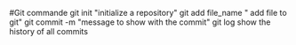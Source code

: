 #Git commande
git init  "initialize a repository"
git add  file_name " add file to git"
git commit -m "message to show with the commit" 
git log     show the history of all commits
#
